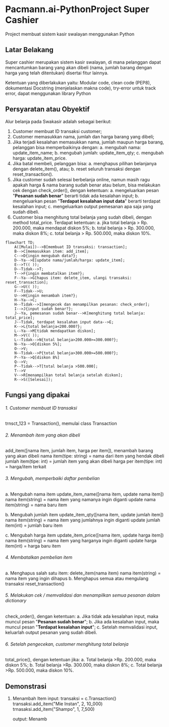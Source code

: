# Pacmann.ai-PythonProject Super Cashier
Project membuat sistem kasir swalayan menggunakan Python

## Latar Belakang
Super cashier merupakan sistem kasir swalayan, di mana pelanggan dapat mencantumkan barang yang akan dibeli (nama, jumlah barang dengan harga yang telah ditentukan) disertai fitur lainnya.

Ketentuan yang diberlakukan yaitu: Modular code, clean code (PEP8), dokumentasi Docstring (menjelaskan makna code), try-error untuk track error, dapat menggunakan library Python

## Persyaratan atau Obyektif
Alur belanja pada Swakasir adalah sebagai berikut:
1. Customer membuat ID transaksi customer;
2. Customer memasukkan nama, jumlah dan harga barang yang dibeli;
3. Jika terjadi kesalahan memasukkan nama, jumlah maupun harga barang, pelanggan bisa memperbaikinya dengan:
  a. mengubah nama: update_item_name;
  b. mengubah jumlah: update_item_qty;
  c. mengubah harga: update_item_price.
4. Jika batal membeli, pelanggan bisa:
  a. menghapus pilihan belanjanya dengan delete_item(), atau;
  b. reset seluruh transaksi dengan reset_transaction().
5. Jika customer sudah selesai berbelanja online, namun masih ragu apakah harga & nama barang sudah benar atau belum, bisa melakukan cek dengan check_order(), dengan ketentuan:
  a. mengeluarkan pesan "**Pesanan sudah benar**" berarti tidak ada kesalahan input;
  b. mengeluarkan pesan "**Terdapat kesalahan input data**" berarti terdapat kesalahan input;
  c. mengeluarkan output pemesanan apa saja yang sudah dibeli.
6. Customer bisa menghitung total belanja yang sudah dibeli, dengan method total_price. Terdapat ketentuan:
  a. jika total belanja > Rp. 200.000, maka mendapat diskon 5%;
  b. total belanja > Rp. 300.000, maka diskon 8%;
  c. total belanja  > Rp. 500.000, maka diskon 10%.
  
```mermaid
flowchart TD;
    A([Mulai])-->B[membuat ID transaksi: transaction];
    B-->C[memasukkan item: add_item];
    C-->D{ingin mengubah data?};
    D--Ya-->E[update nama/jumlah/harga: update_item];
    E-->T(( ));
    D--Tidak-->T;
    T-->F{ingin membatalkan item?};
    F--Ya-->G[hapus item: delete_item, ulangi transaksi: reset_transaction];
    G-->U(( ));
    F--Tidak-->U;
    U-->H{ingin menambah item?};
    H--Ya-->C;
    H--Tidak-->I[mengecek dan menampilkan pesanan: check_order];
    I-->J{input sudah benar?};
    J--Ya, pemesanan sudah benar-->K[menghitung total belanja: total_price];
    J--Tidak, terdapat kesalahan input data-->E;
    K-->L{total belanja<200.000?};
    L--Ya-->M[tidak mendapatkan diskon];
    M-->V(( ));
    L--Tidak-->N{total belanja>200.000>=300.000?};
    N--Ya-->O[diskon 5%];
    O-->V;
    N--Tidak-->P{total belanja>300.000>=500.000?};
    P--Ya-->Q[diskon 8%]
    Q-->V;
    P--Tidak-->T[total belanja >500.000];
    T-->V
    V-->R[menampilkan total belanja setelah diskon];
    R-->S([Selesai]);
```
## Fungsi yang dipakai

###### 1. Customer membuat ID transaksi
   trnsct_123 = Transaction(), memulai class Transaction
   
###### 2. Menambah item yang akan dibeli
   add_item([nama item, jumlah item, harga per item]), menambah barang yang akan dibeli
   nama item(tipe: string)    = nama dari item yang hendak dibeli
   jumlah item(tipe: int)     = jumlah item yang akan dibeli
   harga per item(tipe: int)  = harga/item terkait

###### 3. Mengubah, memperbaiki daftar pembelian
   a. Mengubah nama item
   update_item_name([nama item, update nama item])
    nama item(string)          = nama item yang namanya ingin diganti
    update nama item(string)   = nama baru item
    
   b. Mengubah jumlah item
   update_item_qty([nama item, update jumlah item])
    nama item(string)          = nama item yang jumlahnya ingin diganti
    update jumlah item(int)    = jumlah baru item 
  
   c. Mengubah harga item
   update_item_price([nama item, update harga item])
    nama item(string)          = nama item yang harganya ingin diganti
    update harga item(int)     = harga baru item
   
###### 4. Membatalkan pembelian item
   a. Menghapus salah satu item:
   delete_item(nama item)
    nama item(string)         = nama item yang ingin dihapus
   b. Menghapus semua atau mengulang transaksi
   reset_transaction()
   
###### 5. Melakukan cek / memvalidasi dan menampilkan semua pesanan dalam dictionary
  check_order(), dengan ketentuan:
  a. Jika tidak ada kesalahan input, maka muncul pesan "**Pesanan sudah benar**";
  b. Jika ada kesalahan input, maka muncul pesan "**Terdapat kesalahan input**";
  c. Setelah memvalidasi input, keluarlah output pesanan yang sudah dibeli.
  
###### 6. Setelah pengecekan, customer menghitung total belanja
  total_price(), dengan ketentuan jika:
  a. Total belanja >Rp. 200.000, maka diskon 5%;
  b. Total belanja >Rp. 300.000, maka diskon 8%;
  c. Total belanja >Rp. 500.000, maka diskon 10%.
 
## Demonstrasi
  1. Menambah Item
     input:
     transaksi = c.Transaction()
     transaksi.add_item("Mie Instan", 2, 10_000)
     trnasaksi.add_item("Shampo", 1, 7_500)
     
     output:
     Menamb
